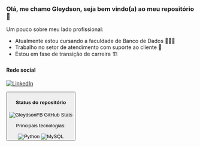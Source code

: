 <h3>Olá, me chamo Gleydson, seja bem vindo(a) ao meu repositório 🖖</h3>
<p>Um pouco sobre meu lado profissional:</p>
<ul>
<li>Atualmente estou cursando a faculdade de Banco de Dados 🧑🏽‍💻</li>

<li>Trabalho no setor de atendimento com suporte ao cliente 🔎</li>

<li>Estou em fase de transição de carreira 🏗️</li>
</ul>

<h4>Rede social</h4>

<a href="https://www.linkedin.com/in/gleydsonfreitas/" target="_blank" rel="noopener noreferrer"><img alt ="LinkedIn" src="https://img.shields.io/badge/LinkedIn-0077B5?style=for-the-badge&logo=linkedin&logoColor=white"></a>

<button type="button">
<h4>Status do repositório</h4>

![GleydsonFB GitHub Stats](https://github-readme-stats.vercel.app/api?username=GleydsonFB&theme=blue-green)

<p>Principais tecnologias:</p>
<div style="display: inline_block">
<img alt="Python" src="https://img.shields.io/badge/Python-3776AB?style=for-the-badge&logo=python&logoColor=white">
<img alt="MySQL" src="https://img.shields.io/badge/MySQL-00000F?style=for-the-badge&logo=mysql&logoColor=white">
</div>
